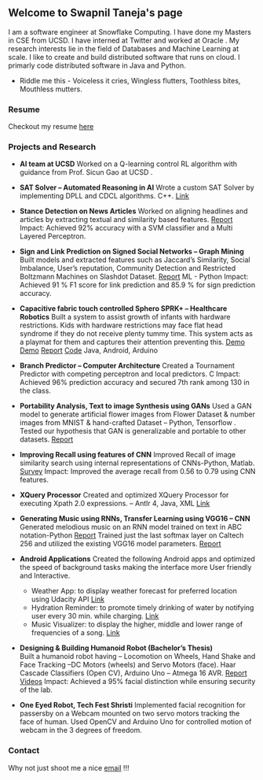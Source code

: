 ## Welcome to Swapnil Taneja's page

   I am a software engineer at Snowflake Computing. I have done my Masters in CSE from UCSD. I have interned at Twitter and worked at Oracle . My research interests lie in the field of Databases and Machine Learning at scale. I like to create and build distributed software that runs on cloud. I primarly code distributed software in Java and Python.  
   
- Riddle me this - 
   Voiceless it cries,
   Wingless flutters,
   Toothless bites,
   Mouthless mutters.
   
### Resume
Checkout my resume [here](https://github.com/tswapnil/uploads/blob/master/Resume.pdf)

### Projects and Research
- **AI team at UCSD**
  Worked on a Q-learning control RL algorithm with guidance from Prof. Sicun Gao at UCSD . 
  
- **SAT Solver – Automated Reasoning in AI**
  Wrote a custom SAT Solver by implementing DPLL and CDCL algorithms. C++. [Link](https://github.com/tswapnil/SAT-Solver)
  
- **Stance Detection on News Articles** 
  Worked on aligning headlines and articles by extracting textual and similarity based features. [Report](https://github.com/tswapnil/Resume/blob/master/stance-detection-news.pdf) 
  Impact: Achieved 92% accuracy with a SVM classifier and a Multi Layered Perceptron. 
 
- **Sign and Link Prediction on Signed Social Networks – Graph Mining**                 
  Built models and extracted features such as Jaccard’s Similarity, Social Imbalance, User’s reputation, Community Detection and    Restricted Boltzmann Machines on Slashdot Dataset. [Report](https://github.com/tswapnil/Resume/blob/master/link-sign-prediction.pdf) ML - Python 
 Impact: Achieved 91 % F1 score for link prediction and 85.9 % for sign prediction accuracy. 
 
- **Capacitive fabric touch controlled Sphero SPRK+ – Healthcare Robotics**
  Built a system to assist growth of infants with hardware restrictions. Kids with hardware restrictions may face flat head syndrome if they do not receive plenty tummy time. This system acts as a playmat for them and captures their attention preventing this. [Demo](https://www.youtube.com/watch?v=LMreatWOKds) [Demo](https://www.youtube.com/watch?v=VoIssIS4IDQ) [Report](https://github.com/tswapnil/Resume/blob/master/Attention_Seeking_Robot_Report.pdf) [Code](https://github.com/tswapnil/PC-controlled-Sphero) Java, Android, Arduino 
 
- **Branch Predictor – Computer Architecture**
  Created a Tournament Predictor with competing perceptron and local predictors. C  Impact: Achieved 96% prediction accuracy and secured 7th rank among 130 in the class. 
 
- **Portability Analysis, Text to image Synthesis using GANs**
  Used a GAN model to generate artificial flower images from Flower Dataset & number images from MNIST & hand-crafted Dataset – Python, Tensorflow . Tested our hypothesis that GAN is generalizable and portable to other datasets. [Report](https://github.com/tswapnil/Resume/blob/master/text-image-synthesis.pdf) 
 
- **Improving Recall using features of CNN**
  Improved Recall of image similarity search using internal representations of CNNs-Python, Matlab. [Survey](https://github.com/tswapnil/Resume/blob/master/survey-improving-recall%20.pdf) 
  Impact: Improved the average recall from 0.56 to 0.79 using CNN features. 
 
- **XQuery Processor**
  Created and optimized XQuery Processor for executing Xpath 2.0 expressions. – Antlr 4, Java, XML [Link](https://github.com/tswapnil/XQuery-Processor)
 
- **Generating Music using RNNs, Transfer Learning using VGG16 – CNN**
  Generated melodious music on an RNN model trained on text in ABC notation-Python [Report](https://github.com/tswapnil/Resume/blob/master/generating%20music.pdf) 
  Trained just the last softmax layer on Caltech 256 and utilized the existing VGG16 model parameters. [Report](https://github.com/tswapnil/Resume/blob/master/transfer%20learning%20vgg16.pdf)
 
- **Android Applications**
  Created the following Android apps and optimized the speed of background tasks making the interface more User friendly and Interactive. 
  - Weather App: to display weather forecast for preferred location using Udacity API [Link](https://github.com/tswapnil/TheSunApp)
  - Hydration Reminder: to promote timely drinking of water by notifying user every 30 min. while charging. [Link](https://github.com/tswapnil/HydrationReminderApp)   
  - Music Visualizer: to display the higher, middle and lower range of frequencies of a song. [Link](https://github.com/tswapnil/VisualizerApp) 
 
- **Designing & Building Humanoid Robot (Bachelor’s Thesis)**                                                        
  Built a humanoid robot having – Locomotion on Wheels, Hand Shake and Face Tracking –DC Motors (wheels) and Servo Motors (face). Haar Cascade Classifiers (Open CV), Arduino Uno – Atmega 16 AVR.  [Report](https://github.com/tswapnil/BTech-Project/blob/master/Final_Report_BTP.pdf)  [Videos](https://www.youtube.com/watch?v=rnBkGbj87uc)
  Impact: Achieved a 95% facial distinction while ensuring security of the lab. 
 
- **One Eyed Robot, Tech Fest Shristi**
  Implemented facial recognition for passersby on a Webcam mounted on two servo motors tracking the face of human. Used OpenCV and Arduino Uno for controlled motion of webcam in the 3 degrees of freedom.  


### Contact
  Why not just shoot me a nice [email](********tanejaswapnil@gmail.com**********) !!!
